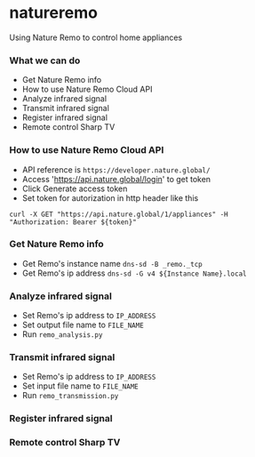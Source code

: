 # natureremo
Using Nature Remo to control home appliances

### What we can do
 - Get Nature Remo info
 - How to use Nature Remo Cloud API
 - Analyze infrared signal
 - Transmit infrared signal
 - Register infrared signal
 - Remote control Sharp TV

### How to use Nature Remo Cloud API
 - API reference is `https://developer.nature.global/`
 - Access 'https://api.nature.global/login' to get token
 - Click Generate access token
 - Set token for autorization in http header like this
```commandline
curl -X GET "https://api.nature.global/1/appliances" -H "Authorization: Bearer ${token}"
```

### Get Nature Remo info
 - Get Remo's instance name `dns-sd -B _remo._tcp`
 - Get Remo's ip address `dns-sd -G v4 ${Instance Name}.local`
 
### Analyze infrared signal
 - Set Remo's ip address to `IP_ADDRESS`
 - Set output file name to `FILE_NAME`
 - Run `remo_analysis.py`

### Transmit infrared signal
 - Set Remo's ip address to `IP_ADDRESS`
 - Set input file name to `FILE_NAME`
 - Run `remo_transmission.py`

### Register infrared signal


### Remote control Sharp TV

